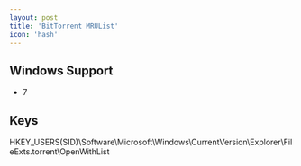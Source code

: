 ```yaml
---
layout: post
title: 'BitTorrent MRUList'
icon: 'hash'
---
```


## Windows Support

- 7



## Keys

HKEY_USERS\(SID)\Software\Microsoft\Windows\CurrentVersion\Explorer\FileExts\.torrent\OpenWithList

